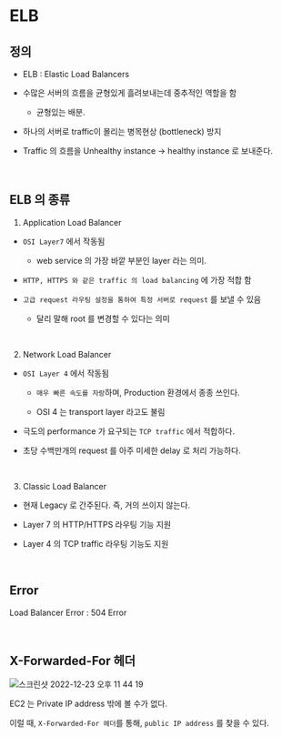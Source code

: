 # ELB

## 정의
- ELB : Elastic Load Balancers

- 수많은 서버의 흐름을 균형있게 흘려보내는데 중추적인 역할을 함

    - 균형있는 배분. 

- 하나의 서버로 traffic이 몰리는 병목현상 (bottleneck) 방지

- Traffic 의 흐름을 Unhealthy instance -> healthy instance 로 보내준다.

<br>

## ELB 의 종류

1. Application Load Balancer 

- `OSI Layer7` 에서 작동됨

    - web service 의 가장 바깥 부분인 layer 라는 의미. 

- `HTTP, HTTPS 와 같은 traffic 의 load balancing` 에 가장 적합 함

- `고급 request 라우팅 설정을 통하여 특정 서버로 request` 를 보낼 수 있음 

    - 달리 말해 root 를 변경할 수 있다는 의미

<br>

2. Network Load Balancer 

- `OSI Layer 4` 에서 작동됨  

    - `매우 빠른 속도를 자랑`하며, Production 환경에서 종종 쓰인다. 

    - OSI 4 는 transport layer 라고도 불림

- 극도의 performance 가 요구되는 ```TCP traffic``` 에서 적합하다. 

- 초당 수백만개의 request 를 아주 미세한 delay 로 처리 가능하다.

<br>

3. Classic Load Balancer 

- 현재 Legacy 로 간주된다. 즉, 거의 쓰이지 않는다. 

- Layer 7 의 HTTP/HTTPS 라우팅 기능 지원

- Layer 4 의 TCP traffic 라우팅 기능도 지원 

<br>

## Error

Load Balancer Error : 504 Error 

<br>

## X-Forwarded-For 헤더

![스크린샷 2022-12-23 오후 11 44 19](https://user-images.githubusercontent.com/74750901/209354814-7116099c-9b23-4200-87b0-c66c498039de.png)


EC2 는 Private IP address 밖에 볼 수가 없다. 

이럴 때, `X-Forwarded-For 헤더`를 통해, `public IP address` 를 찾을 수 있다.

